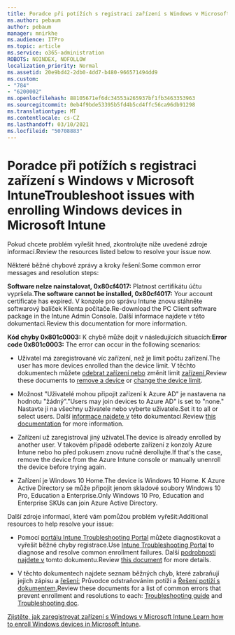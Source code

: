 ```yaml
---
title: Poradce při potížích s registraci zařízení s Windows v Microsoft Intune
ms.author: pebaum
author: pebaum
manager: mnirkhe
ms.audience: ITPro
ms.topic: article
ms.service: o365-administration
ROBOTS: NOINDEX, NOFOLLOW
localization_priority: Normal
ms.assetid: 20e9bd42-2db0-4dd7-b480-966571494dd9
ms.custom:
- "784"
- "6200002"
ms.openlocfilehash: 88105671ef6dc34553a265937bf1fb3463353963
ms.sourcegitcommit: 0eb4f9bde53395b5fd4b5cd4ffc56ca96db91298
ms.translationtype: MT
ms.contentlocale: cs-CZ
ms.lasthandoff: 03/10/2021
ms.locfileid: "50708883"
---
```

# <a name="troubleshoot-issues-with-enrolling-windows-devices-in-microsoft-intune"></a><span data-ttu-id="e588e-102">Poradce při potížích s registraci zařízení s Windows v Microsoft Intune</span><span class="sxs-lookup"><span data-stu-id="e588e-102">Troubleshoot issues with enrolling Windows devices in Microsoft Intune</span></span>

<span data-ttu-id="e588e-103">Pokud chcete problém vyřešit hned, zkontrolujte níže uvedené zdroje informací.</span><span class="sxs-lookup"><span data-stu-id="e588e-103">Review the resources listed below to resolve your issue now.</span></span>
  
<span data-ttu-id="e588e-104">Některé běžné chybové zprávy a kroky řešení:</span><span class="sxs-lookup"><span data-stu-id="e588e-104">Some common error messages and resolution steps:</span></span>
  
 <span data-ttu-id="e588e-105">**Software nelze nainstalovat, 0x80cf4017:** Platnost certifikátu účtu vypršela.</span><span class="sxs-lookup"><span data-stu-id="e588e-105">**The software cannot be installed, 0x80cf4017:** Your account certificate has expired.</span></span> <span data-ttu-id="e588e-106">V konzole pro správu Intune znovu stáhněte softwarový balíček Klienta počítače.</span><span class="sxs-lookup"><span data-stu-id="e588e-106">Re-download the PC Client software package in the Intune Admin Console.</span></span> <span data-ttu-id="e588e-107">Další informace najdete v této dokumentaci.</span><span class="sxs-lookup"><span data-stu-id="e588e-107">Review this documentation for more information.</span></span>
  
 <span data-ttu-id="e588e-108">**Kód chyby 0x801c0003:** K chybě může dojít v následujících situacích:</span><span class="sxs-lookup"><span data-stu-id="e588e-108">**Error code 0x801c0003:** The error can occur in the following scenarios:</span></span>
  
-  <span data-ttu-id="e588e-109">Uživatel má zaregistrované víc zařízení, než je limit počtu zařízení.</span><span class="sxs-lookup"><span data-stu-id="e588e-109">The user has more devices enrolled than the device limit.</span></span> <span data-ttu-id="e588e-110">V těchto dokumentech můžete [odebrat zařízení nebo](https://docs.microsoft.com/intune/devices-wipe) změnit limit [zařízení.](https://docs.microsoft.com/intune/enrollment-restrictions-set#set-device-limit-restrictions)</span><span class="sxs-lookup"><span data-stu-id="e588e-110">Review these documents to [remove a device](https://docs.microsoft.com/intune/devices-wipe) or [change the device limit](https://docs.microsoft.com/intune/enrollment-restrictions-set#set-device-limit-restrictions).</span></span>

-  <span data-ttu-id="e588e-111">Možnost "Uživatelé mohou připojit zařízení k Azure AD" je nastavena na hodnotu "žádný".</span><span class="sxs-lookup"><span data-stu-id="e588e-111">"Users may join devices to Azure AD" is set to "none."</span></span> <span data-ttu-id="e588e-112">Nastavte ji na všechny uživatele nebo vyberte uživatele.</span><span class="sxs-lookup"><span data-stu-id="e588e-112">Set it to all or select users.</span></span> <span data-ttu-id="e588e-113">Další [informace najdete v](https://docs.microsoft.com/azure/active-directory/device-management-azure-portal#configure-device-settings) této dokumentaci.</span><span class="sxs-lookup"><span data-stu-id="e588e-113">Review [this documentation](https://docs.microsoft.com/azure/active-directory/device-management-azure-portal#configure-device-settings) for more information.</span></span>

-  <span data-ttu-id="e588e-114">Zařízení už zaregistroval jiný uživatel.</span><span class="sxs-lookup"><span data-stu-id="e588e-114">The device is already enrolled by another user.</span></span> <span data-ttu-id="e588e-115">V takovém případě odeberte zařízení z konzoly Azure Intune nebo ho před pokusem znovu ručně derollujte.</span><span class="sxs-lookup"><span data-stu-id="e588e-115">If that's the case, remove the device from the Azure Intune console or manually unenroll the device before trying again.</span></span>

-  <span data-ttu-id="e588e-116">Zařízení je Windows 10 Home.</span><span class="sxs-lookup"><span data-stu-id="e588e-116">The device is Windows 10 Home.</span></span> <span data-ttu-id="e588e-117">K Azure Active Directory se může připojit jenom skladové soubory Windows 10 Pro, Education a Enterprise.</span><span class="sxs-lookup"><span data-stu-id="e588e-117">Only Windows 10 Pro, Education and Enterprise SKUs can join Azure Active Directory.</span></span>

<span data-ttu-id="e588e-118">Další zdroje informací, které vám pomůžou problém vyřešit:</span><span class="sxs-lookup"><span data-stu-id="e588e-118">Additional resources to help resolve your issue:</span></span>
  
-  <span data-ttu-id="e588e-119">Pomocí [portálu Intune Troubleshooting Portal](https://devicemanagement.microsoft.com/#blade/Microsoft_Intune_DeviceSettings/TroubleshootBlade) můžete diagnostikovat a vyřešit běžné chyby registrace.</span><span class="sxs-lookup"><span data-stu-id="e588e-119">Use [Intune Troubleshooting Portal](https://devicemanagement.microsoft.com/#blade/Microsoft_Intune_DeviceSettings/TroubleshootBlade) to diagnose and resolve common enrollment failures.</span></span> <span data-ttu-id="e588e-120">Další [podrobnosti najdete v](https://docs.microsoft.com/intune/help-desk-operators) tomto dokumentu.</span><span class="sxs-lookup"><span data-stu-id="e588e-120">Review [this document](https://docs.microsoft.com/intune/help-desk-operators) for more details.</span></span>

-  <span data-ttu-id="e588e-121">V těchto dokumentech najdete seznam běžných chyb, které zabraňují jejich zápisu a [řešení:](https://support.microsoft.com/help/4089533/troubleshooting-windows-device-enrollment-problems-in-microsoft-intune) Průvodce odstraňováním potíží a [Řešení potíží s dokumentem.](https://docs.microsoft.com/troubleshoot/mem/intune/troubleshoot-device-enrollment-in-intune)</span><span class="sxs-lookup"><span data-stu-id="e588e-121">Review these documents for a list of common errors that prevent enrollment and resolutions to each: [Troubleshooting guide](https://support.microsoft.com/help/4089533/troubleshooting-windows-device-enrollment-problems-in-microsoft-intune) and [Troubleshooting doc](https://docs.microsoft.com/troubleshoot/mem/intune/troubleshoot-device-enrollment-in-intune).</span></span>

<span data-ttu-id="e588e-122">[Zjistěte, jak zaregistrovat zařízení s Windows v Microsoft Intune.](https://docs.microsoft.com/intune/windows-enroll)</span><span class="sxs-lookup"><span data-stu-id="e588e-122">[Learn how to enroll Windows devices in Microsoft Intune](https://docs.microsoft.com/intune/windows-enroll).</span></span>
